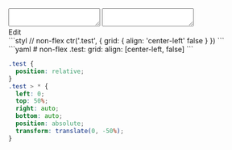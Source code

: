 <div data-size="250" class="code-cont" data-example="center-left-B">
    <div class="code">
        <div class="code-wrap">
            <textarea id="stylus"></textarea>
            <textarea id="css"></textarea>
            <div class="edit-code">
                <span>Edit</span>
            </div>
        </div>
    </div>
</div>


<div data-size="250" data-examples="stylus"></div>
```styl
// non-flex
ctr('.test', {
  grid: {
    align: 'center-left' false
  }
})
```

<div data-size="250" data-examples="yaml"></div>
```yaml
# non-flex
.test:
  grid:
    align: [center-left, false]
```

```css
.test {
  position: relative;
}
.test > * {
  left: 0;
  top: 50%;
  right: auto;
  bottom: auto;
  position: absolute;
  transform: translate(0, -50%);
}
```
<div class="cf"></div>
